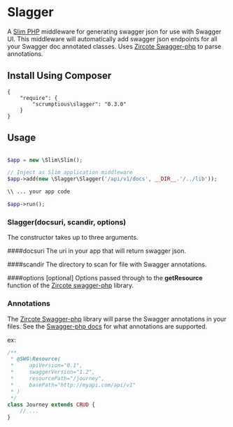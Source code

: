 Slagger
============

A [Slim PHP](http://www.slimframework.com/) middleware for generating swagger json for use with Swagger UI.
This middleware will automatically add swagger json endpoints for all your Swagger doc annotated classes. 
Uses [Zircote Swagger-php](https://github.com/zircote/swagger-php) to parse annotations.

## Install Using Composer
```
{
    "require": {
        "scrumptious\slagger": "0.3.0"
    }
}
```

## Usage
```php

$app = new \Slim\Slim();

// Inject as Slim application middleware
$app->add(new \Slagger\Slagger('/api/v1/docs', __DIR__.'/../lib'));

\\ ... your app code

$app->run();
```

### Slagger(docsuri, scandir, options)
The constructor takes up to three arguments. 

####docsuri
The uri in your app that will return swagger json.

####scandir
The directory to scan for file with Swagger annotations. 

####options [optional]
Options passed through to the **getResource** function of the [Zircote swagger-php](https://github.com/zircote/Swagger-php) library.


### Annotations
The [Zircote Swagger-php](https://github.com/zircote/swagger-php) library will parse the Swagger annotations in your files.
See the [Swagger-php docs](http://zircote.com/swagger-php/) for what annotations are supported.

ex: 
```php 
/**
 * @SWG\Resource(
 *     apiVersion="0.1",
 *     swaggerVersion="1.2",
 *     resourcePath="/journey",
 *     basePath="http://myapi.com/api/v1"
 * )
 */
class Journey extends CRUD {
	// ...
}
```


